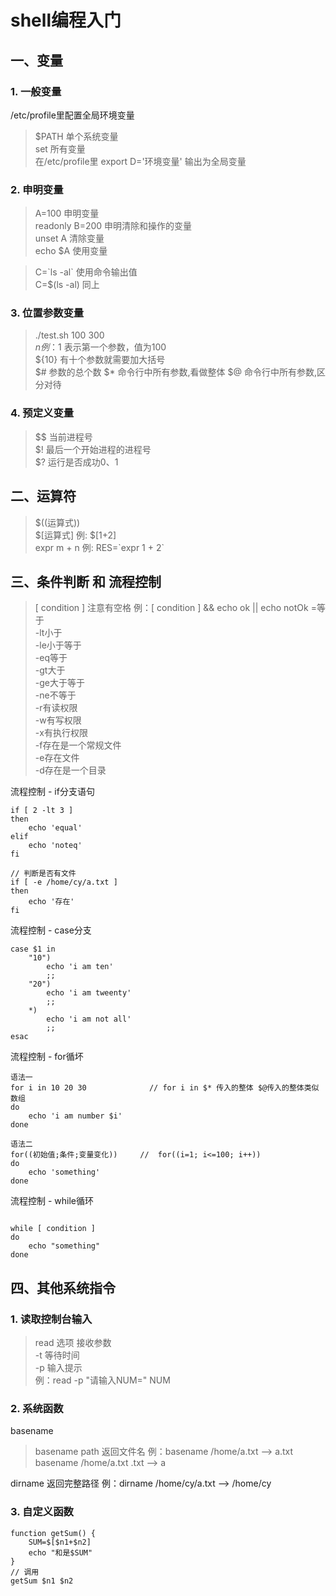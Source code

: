 # shell编程入门
<!-- 文件头 #!/bin/bash -->
## 一、变量

### 1. 一般变量

 /etc/profile里配置全局环境变量

> $PATH 单个系统变量  
set  所有变量  
在/etc/profile里  export D='环境变量' 输出为全局变量

### 2. 申明变量

> A=100         申明变量  
readonly B=200  申明清除和操作的变量  
unset A         清除变量  
echo  $A        使用变量  

>C=\`ls -al\`     使用命令输出值  
C=$(ls -al)     同上

### 3. 位置参数变量

>./test.sh 100 300  
$n  例：$1 表示第一个参数，值为100  
${10}  有十个参数就需要加大括号  
$# 参数的总个数
$* 命令行中所有参数,看做整体
$@ 命令行中所有参数,区分对待

### 4. 预定义变量

> $$ 当前进程号  
> $! 最后一个开始进程的进程号  
> $? 运行是否成功0、1

## 二、运算符

> $((运算式))  
$[运算式]  例: $[1+2]  
expr m + n  例: RES=\`expr 1 + 2\`

## 三、条件判断 和 流程控制

> [ condition ] 注意有空格
例：[ condition ] && echo ok || echo notOk
=等于  
-lt小于  
-le小于等于  
-eq等于  
-gt大于  
-ge大于等于  
-ne不等于  
-r有读权限  
-w有写权限  
-x有执行权限  
-f存在是一个常规文件  
-e存在文件  
-d存在是一个目录  

流程控制 - if分支语句

``` example elif
if [ 2 -lt 3 ]
then
    echo 'equal'
elif
    echo 'noteq'
fi

// 判断是否有文件
if [ -e /home/cy/a.txt ]
then
    echo '存在'
fi
```

流程控制 - case分支

``` example case
case $1 in
    "10")
        echo 'i am ten'
        ;;
    "20")
        echo 'i am tweenty'
        ;;
    *)
        echo 'i am not all'
        ;;
esac

```

流程控制 - for循坏

``` example for
语法一
for i in 10 20 30              // for i in $* 传入的整体 $@传入的整体类似数组
do
    echo 'i am number $i'
done

语法二
for((初始值;条件;变量变化))     //  for((i=1; i<=100; i++))
do
    echo 'something'
done

```

流程控制 - while循环

``` example while

while [ condition ]
do
    echo "something"
done

```

## 四、其他系统指令

### 1. 读取控制台输入

> read 选项 接收参数  
-t  等待时间  
-p  输入提示  
例：read -p "请输入NUM=" NUM

### 2. 系统函数

basename

> basename path         返回文件名
例：basename /home/a.txt  --> a.txt
basename /home/a.txt .txt  --> a

dirname     返回完整路径
例：dirname /home/cy/a.txt -->  /home/cy

### 3. 自定义函数

``` function
function getSum() {
    SUM=$[$n1+$n2]
    echo "和是$SUM"
}
// 调用
getSum $n1 $n2

```
